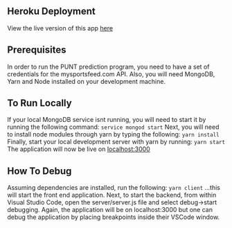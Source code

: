 ## Heroku Deployment
View the live version of this app [here](https://peaceful-plains-44637.herokuapp.com/)

## Prerequisites
In order to run the PUNT prediction program, you need to have a set of credentials for the mysportsfeed.com API.  Also, you will need MongoDB, Yarn and Node installed on your development machine.

## To Run Locally
If your local MongoDB service isnt running, you will need to start it by running the following command: 
`service mongod start`
Next, you will need to install node modules through yarn by typing the following:
`yarn install`
Finally, start your local development server with yarn by running: 
`yarn start`
The application will now be live on [localhost:3000](http://localhost:3000)

## How To Debug
Assuming dependencies are installed, run the following:
`yarn client`
...this will start the front end application.  Next, to start the backend, from within Visual Studio Code, open the server/server.js file and select debug->start debugging.  Again, the application will be on localhost:3000 but one can debug the application by placing breakpoints inside their VSCode window.  